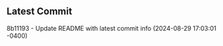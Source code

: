 
## Latest Commit
8b11193 - Update README with latest commit info (2024-08-29 17:03:01 -0400) <Yunxi-Zhou>
